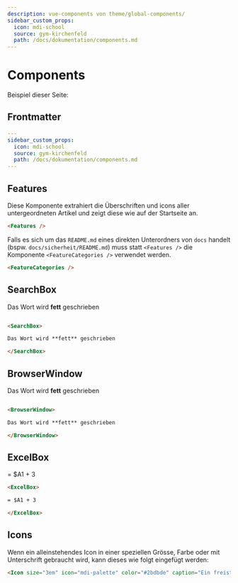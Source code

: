 ```yaml
---
description: vue-components von theme/global-components/
sidebar_custom_props:
  icon: mdi-school
  source: gym-kirchenfeld
  path: /docs/dokumentation/components.md
---
```


# Components
Beispiel dieser Seite:

## Frontmatter

``` yaml
---
sidebar_custom_props:
  icon: mdi-school
  source: gym-kirchenfeld
  path: /docs/dokumentation/components.md
---
```

## Features
Diese Komponente extrahiert die Überschriften und icons aller untergeordneten Artikel und zeigt diese wie auf der Startseite an.

``` md
<Features />
```

Falls es sich um das `README.md` eines direkten Unterordners von `docs` handelt (bspw. `docs/sicherheit/README.md`) muss statt `<Features />` die Komponente `<FeatureCategories />` verwendet werden.

```md
<FeatureCategories />
```

## SearchBox

<SearchBox>

Das Wort wird **fett** geschrieben

</SearchBox>

```md

<SearchBox>

Das Wort wird **fett** geschrieben

</SearchBox>

```

## BrowserWindow

<BrowserWindow>

Das Wort wird **fett** geschrieben

</BrowserWindow>

``` md

<BrowserWindow>

Das Wort wird **fett** geschrieben

</BrowserWindow>

```

## ExcelBox

<ExcelBox>

= $A1 + 3

</ExcelBox>

``` md
<ExcelBox>

= $A1 + 3

</ExcelBox>
```

## Icons

Wenn ein alleinstehendes Icon in einer speziellen Grösse, Farbe oder mit Unterschrift gebraucht wird, kann dieses wie folgt eingefügt werden:

```md
<Icon size="3em" icon="mdi-palette" color="#2bdbde" caption="Ein freistehendes Icon" />
```

<Icon size="3em" icon="mdi-palette" color="#2bdbde" caption="Ein freistehendes Icon"/>